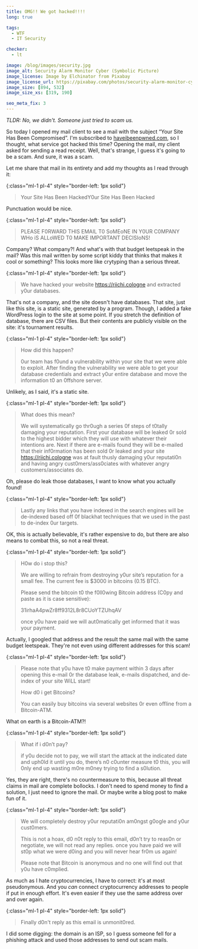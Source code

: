 ```yaml
---
title: OMG!! We got hacked!!!!
long: true

tags:
  - WTF
  - IT Security

checker:
  - lt

image: /blog/images/security.jpg
image_alt: Security Alarm Monitor Cyber (Symbolic Picture)
image_license: Image by Elchinator from Pixabay
image_license_url: https://pixabay.com/photos/security-alarm-monitor-cyber-5043368/
image_size: [894, 532]
image_size_xs: [319, 190]

seo_meta_fix: 3
---
```

*TLDR: No, we didn't. Someone just tried to scam us.*

So today I opened my mail client to see a mail with the subject “Your Site Has Been Compromised”.
I'm subscribed to [haveibeenpwned.com](https://haveibeenpwned.com), so I thought, what service got hacked this time?
Opening the mail, my client asked for sending a read receipt.
Well, that's strange, I guess it's going to be a scam.
And sure, it was a scam.

Let me share that mail in its entirety and add my thoughts as I read through it:

{:class="ml-1 pl-4" style="border-left: 1px solid"}
> Your Site Has Been HackedY0ur Site Has Been Hacked
>

Punctuation would be nice.

{:class="ml-1 pl-4" style="border-left: 1px solid"}
> PLEASE F0RWARD THIS EMAIL T0 SoMEoNE IN Y0UR C0MPANY WHo iS ALLoWED T0 MAKE IMPORTANT DECISIoNS!
>

Company? What company?!
And what's with that budget leetspeak in the mail?
Was this mail written by some script kiddy that thinks that makes it cool or something?
This looks more like crytyping than a serious threat.

{:class="ml-1 pl-4" style="border-left: 1px solid"}
> We have hacked your website <https://riichi.cologne> and extracted y0ur databases.
>

That's not a company, and the site doesn't have databases.
That site, just like this site, is a static site, generated by a program.
Though, I added a fake WordPress login to the site at some point.
If you stretch the definition of database, there are CSV files.
But their contents are publicly visible on the site: it's tournament results.

{:class="ml-1 pl-4" style="border-left: 1px solid"}
> How did this happen?
>
> 0ur team has f0und a vulnerability within your site that we were able to exploit.
> After finding the vulnerability we were able to get your database credentials and extract y0ur entire database and move the information t0 an 0ffshore server.
>

Unlikely, as I said, it's a static site.

{:class="ml-1 pl-4" style="border-left: 1px solid"}
> What does this mean?
>
> We will systematically go thr0ugh a series 0f steps of t0tally damaging your reputation.
> First your database will be leaked 0r sold to the highest bidder which they will use with whatever their intentions are.
> Next if there are e-mails found they will be e-mailed that their inf0rmation has been sold 0r leaked and your site <https://riichi.cologne> was at fault thusly damaging y0ur reputati0n and having angry cust0mers/ass0ciates with whatever angry customers/associates do.

Oh, please do leak those databases, I want to know what you actually found!

{:class="ml-1 pl-4" style="border-left: 1px solid"}
> Lastly any links that you have indexed in the search engines will be de-indexed based off 0f blackhat techniques that we used in the past to de-index 0ur targets.

OK, this is actually believable, it's rather expensive to do, but there are also means to combat this, so not a real threat.

{:class="ml-1 pl-4" style="border-left: 1px solid"}
> H0w do i stop this?
>
> We are willing to refrain from destroying y0ur site’s reputation for a small fee.
> The current fee is $3000 in bitcoins (0.15 BTC).
>
> Please send the bitcoin t0 the f0ll0wing Bitcoin address (C0py and paste as it is case sensitive):
>
> 31irhaA4pwZr8ff9312L8r8CUoYTZUhqAV
>
> once y0u have paid we will aut0matically get informed that it was your payment.

Actually, I googled that address and the result the same mail with the same budget leetspeak.
They're not even using different addresses for this scam!

{:class="ml-1 pl-4" style="border-left: 1px solid"}
> Please note that y0u have t0 make payment within 3 days after opening this e-mail 0r the database leak, e-mails dispatched, and de-index of your site WiLL start!
>
> How d0 i get Bitcoins?
>
> You can easily buy bitcoins via several websites 0r even offline from a Bitcoin-ATM.

What on earth is a Bitcoin-ATM?!

{:class="ml-1 pl-4" style="border-left: 1px solid"}
> What if i d0n’t pay?
>
> if y0u decide not to pay, we will start the attack at the indicated date and uph0ld it until you do, there’s n0 c0unter measure t0 this, you will 0nly end up wasting m0re m0ney trying to find a s0lution.

Yes, they are right, there's no countermeasure to this, because all threat claims in mail are complete bollocks.
I don't need to spend money to find a solution, I just need to ignore the mail.
Or maybe write a blog post to make fun of it.

{:class="ml-1 pl-4" style="border-left: 1px solid"}
> We will completely destroy y0ur reputati0n am0ngst g0ogle and y0ur cust0mers.
>
> This is not a hoax, d0 n0t reply to this email, d0n’t try to reas0n or negotiate, we will not read any replies.
> once you have paid we will st0p what we were d0ing and you will never hear fr0m us again!
>
> Please note that Bitcoin is anonymous and no one will find out that y0u have c0mplied.

As much as I hate cryptocurrencies, I have to correct: it's at most pseudonymous.
And you *can* connect cryptocurrency addresses to people if put in enough effort.
It's even easier if they use the same address over and over again.

{:class="ml-1 pl-4" style="border-left: 1px solid"}
> Finally d0n't reply as this email is unmonit0red.
>

I did some digging: the domain is an ISP, so I guess someone fell for a phishing attack and used those addresses to send out scam mails.
